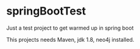 # springBootTest
Just a test project to get warmed up in spring boot

This projects needs Maven, jdk 1.8, neo4j installed.
